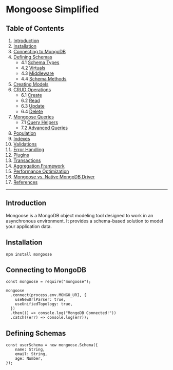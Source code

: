 # Mongoose Simplified

## Table of Contents

1. [Introduction](#introduction)
2. [Installation](#installation)
3. [Connecting to MongoDB](#connecting-to-mongodb)
4. [Defining Schemas](#defining-schemas)
   - 4.1 [Schema Types](#schema-types)
   - 4.2 [Virtuals](#virtuals)
   - 4.3 [Middleware](#middleware)
   - 4.4 [Schema Methods](#schema-methods)
5. [Creating Models](#creating-models)
6. [CRUD Operations](#crud-operations)
   - 6.1 [Create](#create)
   - 6.2 [Read](#read)
   - 6.3 [Update](#update)
   - 6.4 [Delete](#delete)
7. [Mongoose Queries](#mongoose-queries)
   - 7.1 [Query Helpers](#query-helpers)
   - 7.2 [Advanced Queries](#advanced-queries)
8. [Population](#population)
9. [Indexes](#indexes)
10. [Validations](#validations)
11. [Error Handling](#error-handling)
12. [Plugins](#plugins)
13. [Transactions](#transactions)
14. [Aggregation Framework](#aggregation-framework)
15. [Performance Optimization](#performance-optimization)
16. [Mongoose vs. Native MongoDB Driver](#mongoose-vs-native-mongodb-driver)
17. [References](#references)

---

## Introduction

Mongoose is a MongoDB object modeling tool designed to work in an asynchronous environment. It provides a schema-based solution to model your application data.

## Installation

```node
npm install mongoose
```

## Connecting to MongoDB

```node
const mongoose = require("mongoose");

mongoose
  .connect(process.env.MONGO_URI, {
    useNewUrlParser: true,
    useUnifiedTopology: true,
  })
  .then(() => console.log("MongoDB Connected!"))
  .catch((err) => console.log(err));
```

## Defining Schemas

```
const userSchema = new mongoose.Schema({
    name: String,
    email: String,
    age: Number,
});
```

